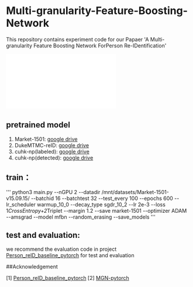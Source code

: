 # Multi-granularity-Feature-Boosting-Network
This repository contains experiment code for our Papaer 'A Multi-granularity Feature Boosting Network ForPerson Re-IDentification'

![MFBN](source/MFBN.pdf)

## pretrained model

1. Market-1501: [google drive](https://drive.google.com/open?id=1Qu607P0ZS9ZhyMiKEhRMk6TFVOIYcvN3)
2. DukeMTMC-reID: [google drive](https://drive.google.com/open?id=1po5JNtKZ8682JF0xRFP6JUYm4Ylmbjch)
3. cuhk-np(labeled): [google drive](https://drive.google.com/open?id=1kx4zXOWDGDxv3K2TnBCEnPiICvQyng4j)
4. cuhk-np(detected): [google drive](https://drive.google.com/open?id=1_yVXV6X9fKefSpC7MFkh2I6Sh2hjQqPE)


## train：

'''
	python3 main.py  --nGPU 2 --datadir /mnt/datasets/Market-1501-v15.09.15/ --batchid 16 --batchtest 32 --test_every 100 --epochs 600 --lr_scheduler warmup_10_0 --decay_type sgdr_10_2 --lr 2e-3  --loss 1*CrossEntropy+2*Triplet --margin 1.2 --save market-1501  --optimizer ADAM --amsgrad --model mfbn --random_erasing --save_models 
'''

## test and evaluation:

we recommend the evaluation code in project [Person_reID_baseline_pytorch](https://github.com/layumi/Person_reID_baseline_pytorch) for test and evaluation

##Acknowledgement

[1] [Person_reID_baseline_pytorch](https://github.com/layumi/Person_reID_baseline_pytorch)
[2] [MGN-pytorch](https://github.com/seathiefwang/MGN-pytorch)
